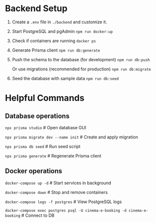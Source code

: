 # Backend Setup

1. Create a ```.env``` file in ```./backend``` and customize it.

2. Start PostgreSQL and pgAdmin
```npm run docker:up```

3. Check if containers are running
```docker ps```

4. Generate Prisma client
```npm run db:generate```

5. Push the schema to the database (for development)
```npm run db:push```

   Or use migrations (recommended for production)
```npm run db:migrate```

6. Seed the database with sample data
```npm run db:seed```

# Helpful Commands

## Database operations
```npx prisma studio```                     # Open database GUI

```npx prisma migrate dev --name init```    # Create and apply migration

```npx prisma db seed```                    # Run seed script

```npx prisma generate```                   # Regenerate Prisma client

## Docker operations
```docker-compose up -d```               # Start services in background

```docker-compose down```                # Stop and remove containers

```docker-compose logs -f postgres```    # View PostgreSQL logs

```docker-compose exec postgres psql -U cinema-e-booking -d cinema-e-booking```  # Connect to DB
